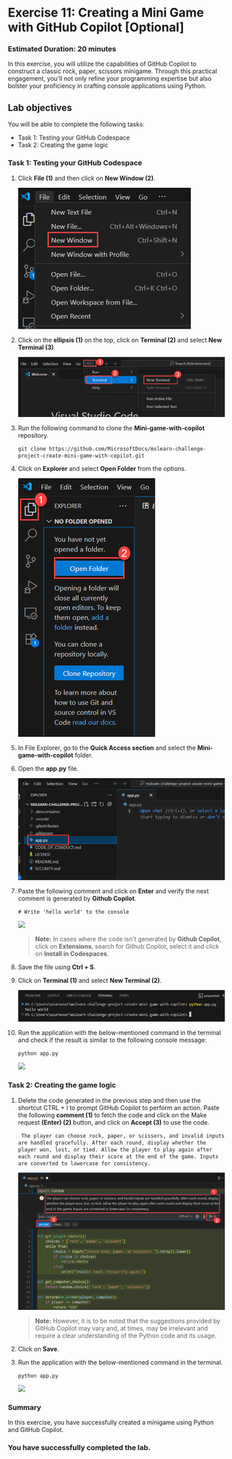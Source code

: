 # Exercise 11: Creating a Mini Game with GitHub Copilot [Optional]

### Estimated Duration: 20 minutes

In this exercise, you will utilize the capabilities of GitHub Copilot to construct a classic rock, paper, scissors minigame. Through this practical engagement, you'll not only refine your programming expertise but also bolster your proficiency in crafting console applications using Python.

## Lab objectives

You will be able to complete the following tasks:

- Task 1: Testing your GitHub Codespace
- Task 2: Creating the game logic

### Task 1: Testing your GitHub Codespace

1. Click **File (1)** and then click on **New Window (2)**.

   ![](../media/Ex11T1S1-0807.png)

2. Click on the **ellipsis (1)** on the top, click on **Terminal (2)** and select **New Terminal (3)**.

   ![](../media/Ex11T1S2-0807.png)  

3. Run the following command to clone the **Mini-game-with-copilot** repository.

   ```
   git clone https://github.com/MicrosoftDocs/mslearn-challenge-project-create-mini-game-with-copilot.git
   ```
4. Click on **Explorer** and select **Open Folder** from the options.

   ![](../media/E10T2S2-0807.png)

5. In File Explorer, go to the **Quick Access section** and select the **Mini-game-with-copilot** folder.

6. Open the **app.py** file.

   ![](../media/Ex11T1S6-0807.png)

7. Paste the following comment and click on **Enter** and verify the next comment is generated by **Github Copilot**.

   ```
   # Write 'hello world' to the console
   ```

   ![](../media/vs14.png)
   
      >**Note:** In cases where the code isn't generated by **Github Copilot**, click on **Extensions**, search for Github Copilot, select it and click on **Install in Codespaces**.

8. Save the file using **Ctrl + S**.
   
9. Click on **Terminal (1)** and select **New Terminal (2)**.

   ![](../media/Ex11T1S10-0807.png)

10. Run the application with the below-mentioned command in the terminal and check if the result is similar to the following console message:

      ```
      python app.py
      ```

      ![](../media/vs16.png)

### Task 2: Creating the game logic

1. Delete the code generated in the previous step and then use the shortcut CTRL + I to prompt GitHub Copilot to perform an action. Paste the following **comment (1)** to fetch the code and click on the Make request **(Enter) (2)** button, and click on **Accept (3)** to use the code.
   
   ```
    The player can choose rock, paper, or scissors, and invalid inputs are handled gracefully. After each round, display whether the player won, lost, or tied. Allow the player to play again after each round and display their score at the end of the game. Inputs are converted to lowercase for consistency.
   ```

   ![](../media/Ex11T2S1-0807.png)

      >**Note:** However, it is to be noted that the suggestions provided by GitHub Copilot may vary and, at times, may be irrelevant and require a clear understanding of the Python code and its usage.

2. Click on **Save**.

3. Run the application with the below-mentioned command in the terminal.

   ```
   python app.py
   ```

   ![](../media/vs17.png)

### Summary

In this exercise, you have successfully created a minigame using Python and GitHub Copilot.

### You have successfully completed the lab.
